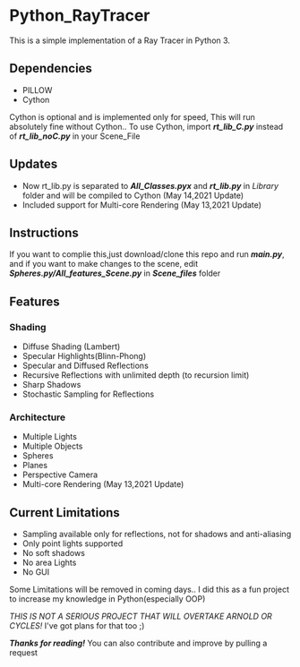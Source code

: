 # Python_RayTracer

This is a simple implementation of a Ray Tracer in Python 3.

## Dependencies
* PILLOW
* Cython

Cython is optional and is implemented only for speed, This will run absolutely fine without Cython.. 
To use Cython, import ___rt_lib_C.py___ instead of ___rt_lib_noC.py___ in your Scene_File

## Updates
* Now rt_lib.py is separated to ___All_Classes.pyx___ and ___rt_lib.py___ in _Library_ folder and will be compiled to Cython (May 14,2021 Update)
* Included support for Multi-core Rendering (May 13,2021 Update)


## Instructions
If you want to complie this,just download/clone this repo and run ___main.py___, and if you want to make changes to the scene, edit ___Spheres.py/All_features_Scene.py___ in ___Scene_files___ folder

## Features
### Shading
* Diffuse Shading (Lambert)
* Specular Highlights(Blinn-Phong)
* Specular and Diffused Reflections
* Recursive Reflections with unlimited depth (to recursion limit)
* Sharp Shadows
* Stochastic Sampling for Reflections

### Architecture
* Multiple Lights
* Multiple Objects
* Spheres
* Planes
* Perspective Camera
* Multi-core Rendering (May 13,2021 Update)

## Current Limitations
* Sampling available only for reflections, not for shadows and anti-aliasing
* Only point lights supported
* No soft shadows
* No area Lights
* No GUI

Some Limitations will be removed in coming days..
I did this as a fun project to increase my knowledge in Python(especially OOP)

_THIS IS NOT A SERIOUS PROJECT THAT WILL OVERTAKE ARNOLD OR CYCLES!_
I've got plans for that too ;) 

___Thanks for reading!___
You can also contribute and improve by pulling a request
